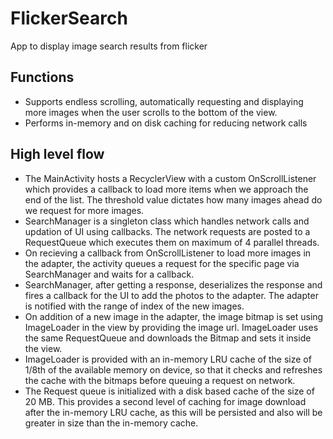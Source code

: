 # FlickerSearch
App to display image search results from flicker

## Functions
* Supports endless scrolling, automatically requesting and displaying more images when the user scrolls to the bottom of the view.
* Performs in-memory and on disk caching for reducing network calls

## High level flow
* The MainActivity hosts a RecyclerView with a custom OnScrollListener which provides a callback to load more items when we approach the end of the list. The threshold value dictates how many images ahead do we request for more images.
* SearchManager is a singleton class which handles network calls and updation of UI using callbacks. The network requests are posted to a RequestQueue which executes them on maximum of 4 parallel threads.
* On recieving a callback from OnScrollListener to load more images in the adapter, the activity queues a request for the specific page via SearchManager and waits for a callback.
* SearchManager, after getting a response, deserializes the response and fires a callback for the UI to add the photos to the adapter. The adapter is notified with the range of index of the new images.
* On addition of a new image in the adapter, the image bitmap is set using ImageLoader in the view by providing the image url. ImageLoader uses the same RequestQueue and downloads the Bitmap and sets it inside the view.
* ImageLoader is provided with an in-memory LRU cache of the size of 1/8th of the available memory on device, so that it checks and refreshes the cache with the bitmaps before queuing a request on network.
* The Request queue is initialized with a disk based cache of the size of 20 MB. This provides a second level of caching for image download after the in-memory LRU cache, as this will be persisted and also will be greater in size than the in-memory cache. 

